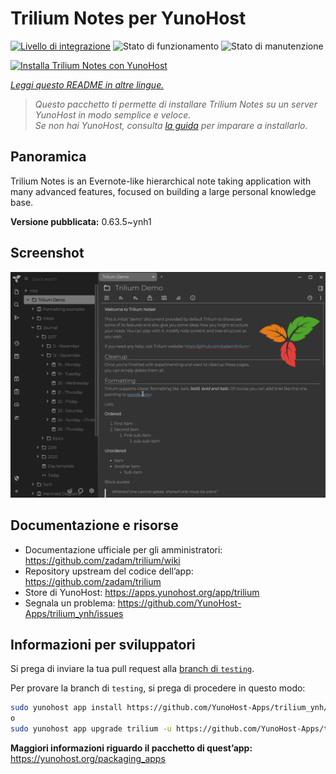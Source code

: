 <!--
N.B.: Questo README è stato automaticamente generato da <https://github.com/YunoHost/apps/tree/master/tools/readme_generator>
NON DEVE essere modificato manualmente.
-->

# Trilium Notes per YunoHost

[![Livello di integrazione](https://dash.yunohost.org/integration/trilium.svg)](https://dash.yunohost.org/appci/app/trilium) ![Stato di funzionamento](https://ci-apps.yunohost.org/ci/badges/trilium.status.svg) ![Stato di manutenzione](https://ci-apps.yunohost.org/ci/badges/trilium.maintain.svg)

[![Installa Trilium Notes con YunoHost](https://install-app.yunohost.org/install-with-yunohost.svg)](https://install-app.yunohost.org/?app=trilium)

*[Leggi questo README in altre lingue.](./ALL_README.md)*

> *Questo pacchetto ti permette di installare Trilium Notes su un server YunoHost in modo semplice e veloce.*  
> *Se non hai YunoHost, consulta [la guida](https://yunohost.org/install) per imparare a installarlo.*

## Panoramica

Trilium Notes is an Evernote-like hierarchical note taking application with many advanced features, focused on building a large personal knowledge base.


**Versione pubblicata:** 0.63.5~ynh1

## Screenshot

![Screenshot di Trilium Notes](./doc/screenshots/screenshot.png)

## Documentazione e risorse

- Documentazione ufficiale per gli amministratori: <https://github.com/zadam/trilium/wiki>
- Repository upstream del codice dell’app: <https://github.com/zadam/trilium>
- Store di YunoHost: <https://apps.yunohost.org/app/trilium>
- Segnala un problema: <https://github.com/YunoHost-Apps/trilium_ynh/issues>

## Informazioni per sviluppatori

Si prega di inviare la tua pull request alla [branch di `testing`](https://github.com/YunoHost-Apps/trilium_ynh/tree/testing).

Per provare la branch di `testing`, si prega di procedere in questo modo:

```bash
sudo yunohost app install https://github.com/YunoHost-Apps/trilium_ynh/tree/testing --debug
o
sudo yunohost app upgrade trilium -u https://github.com/YunoHost-Apps/trilium_ynh/tree/testing --debug
```

**Maggiori informazioni riguardo il pacchetto di quest’app:** <https://yunohost.org/packaging_apps>
